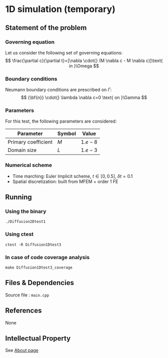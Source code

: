 # 1D simulation (temporary)


## Statement of the problem

 
### __Governing equation__
Let us consider the following set of governing equations:
$$
\frac{\partial c}{\partial t}=[\nabla \cdot{} (M \nabla c - M \nabla c)]\text{ in }\Omega 
$$



### __Boundary conditions__

Neumann boundary conditions are prescribed on $\Gamma$:
$$
{\bf{n}} \cdot{} \lambda \nabla c=0 \text{ on }\Gamma
$$


### __Parameters__
For this test, the following parameters are considered:

| Parameter                          | Symbol     | Value                       |
| ---------------------------------- | ---------- | --------------------------- |
| Primary coefficient                | $M$        | $1.e-8$                       |
| Domain size                        | $L$        | $1.e-3$                     |


### __Numerical scheme__

- Time marching: Euler Implicit scheme, $t\in[0,0.5]$, $\delta t=0.1$
- Spatial discretization: built from MFEM + order 1 FE 


 



## Running

### __Using the binary__
```shell
./Diffusion2Dtest1
```

### __Using ctest__

```shell
ctest -R Diffusion1Dtest3
```

### __In case of code coverage analysis__

```shell
make Diffusion1Dtest3_coverage
```

## Files & Dependencies

Source file : `main.cpp`

## References

None

## Intellectual Property

See [About page](../../../../../about.html) 